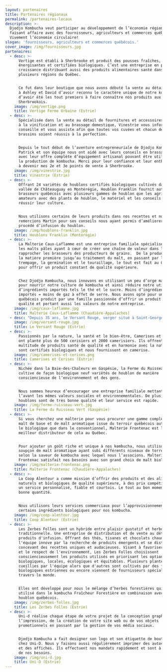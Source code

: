 ```yaml
---
layout: partenaires
title: Partenaires régionaux
permalink: /partenaires-locaux
description: >-
  Djodjo Kombucha veut participer au développement de l’économie régionale en
  faisant affaire avec des fournisseurs, agriculteurs et commerces québécois.
  Vivement l’économie circulaire!
slogan: 'fournisseurs, agriculteurs et commerces québécois.'
cover_image: /img/fournisseurs.jpg
partenaires:
  - desc: >-
      Vertige est établi à Sherbrooke et produit des pousses fraîches,
      énergisantes et certifiées biologiques. C’est une entreprise en pleine
      croissance distribuant aussi des produits alimentaires santé dans
      plusieurs régions du Québec.


      Ce fut dans leur boutique que nous avons débuté la vente au détail. Merci
      à Ashley et David d’avoir reconnu le caractère unique de notre kombucha et
      d’avoir été les tout premiers à faire connaître nos produits aux
      Sherbrookois.
    image: /img/vertige.png
    title: Vertige Ferme Urbaine (Estrie)
  - desc: >-
      Spécialisée dans la vente au détail de fournitures et accessoires destinés
      à la vinification et au brassage domestique, Vinestrie vous informe, vous
      conseille et vous assiste afin que toutes vos cuvées et chacun de vos
      brassins soient réussis à la perfection.


      Depuis le tout début de l’aventure entrepreneuriale de Djodjo Kombucha,
      Patrick et son équipe nous ont aidé avec leurs conseils en brassage et
      avec leur offre complète d’équipement artisanal pouvant être utilisé pour
      la production de kombucha. Merci pour leur confiance et leur enthousiasme
      à devenir mes 2e et 3e points de vente à Sherbrooke.
    image: /img/vinestrie.jpg
    title: Vinestrie (Estrie)
  - desc: >-
      Offrant 24 variétés de houblons certifiés biologiques cultivés dans la
      vallée de Châteauguay en Montérégie, Houblon Franklin fournit autant les
      brasseurs québécois avec plusieurs gammes de houblon que les agriculteurs
      amateurs avec des plants de houblon, le matériel et les conseils pour
      réussir leur culture.


      Nous utilisons certains de leurs produits dans nos recettes et nous
      remercions Martin pour ses conseils nous ayant permis d’améliorer notre
      procédé d’infusion du houblon.
    image: /img/houblons-franklin.jpg
    title: Houblons Franklin (Montérégie)
  - desc: >-
      La Malterie Caux-Laflamme est une entreprise familiale spécialisée dans
      les malts pâles ayant à cœur de créer une chaîne de valeur dans le but de
      rapprocher les brasseurs des producteurs de grains.  De la production de
      la matière première jusqu’au traitement du malt, en passant par le
      trempage, la germination et le touraillage, le tout est fait au Québec
      pour offrir un produit constant de qualité supérieure.


      Chez Djodjo Kombucha, nous innovons en utilisant un peu d’orge maltée pâle
      pour nourrir notre culture de kombucha et ainsi réduire notre utilisation
      d’ingrédients importés tels le thé et le sucre. Moins d’ingrédients
      importés = moins de gaz à effet de serre. Nous avons opté pour un malt
      québécois produit par une famille passionnée d’offrir un produit de
      qualité et portant aussi les valeurs de notre entreprise.
    image: /img/caux-laflamme.jpg
    title: Malterie Caux-Laflamme (Chaudière-Appalaches)
  - desc: "Depuis 35 ans, le Versant Rouge, verger situé à Saint-Georges-de-Windsor, est une entreprise spécialisée dans la culture et la transformation de pommes, de fraises et autres fruits en confitures, gelées, beurres et jus.\tTous les produits sont transformés dans la ferme familiale du Versant Rouge.\n\nLe Versant Rouge agit comme fournisseur et sous-traitant de jus pour Djodjo Kombucha. Nous sommes fiers de faire affaire avec une entreprise familiale de la région ayant converti ses opérations au biologique en 2011. Toujours un plaisir de collaborer avec le sympathique Donald."
    image: /img/versant-rouge.jpg
    title: Le Versant Rouge (Estrie)
  - desc: >-
      Passionnés par la nature, la santé et le bien-être, Camerises et Cerises
      ont planté plus de 500 cerisiers et 2000 camerisiers. Ils offrent une
      multitude de produits santé de qualité et en harmonie avec la nature. Ils
      sont certifiés biologiques et nous fournissent en camerise.
    image: /img/camerises-et-cerises.png
    title: Camerises et Cerises (Estrie)
  - desc: >-
      Nichée dans la Baie-des-Chaleurs en Gaspésie, la Ferme du Ruisseau Vert
      cultive de façon biologique neuf variétés de houblon de manière
      consciencieuse de l’environnement et des gens.


      Nous sommes heureux d’encourager une entreprise familiale mettant de
      l’avant les mêmes valeurs sociales et environnementales. De plus, leurs
      houblons sont de très bonne qualité et leur service est rapide.
    image: /img/ferme-ruisseau-vert.jpg
    title: La Ferme du Ruisseau Vert (Gaspésie)
  - desc: >-
      Si vous cherchez une malterie pour vous procurer une gamme complète de
      malt de base et de malt aromatique issue du terroir québécois autant dans
      le biologique que dans le conventionnel, Malterie Frontenac est le
      meilleur distributeur de cela au Québec.


      Pour ajouter un goût riche et unique à nos kombucha, nous utilisons un
      soupçon de malt aromatique ayant subi différents niveaux de torréfaction
      selon la saveur de kombucha avec lequel nous l’associons. Malterie
      Frontenac satisfait nos besoins avec son grand choix de malt biologique.
    image: /img/malterie-frontenac.png
    title: Malterie Frontenac (Chaudière-Appalaches)
  - desc: >-
      La Coop Alentour a comme mission d’offrir des produits et des aliments
      naturels et biologiques de qualité supérieure, à des prix compétitifs avec
      un service personnalisé, fiable et courtois. Le tout au bon moment et en
      bonne quantité.


      Nous utilisons leurs services commerciaux pour l’approvisionnement en
      certains ingrédients biologiques pour nos kombucha.
    image: /img/coop-alentour.jpg
    title: Coop Alentour (Estrie)
  - desc: >-
      Les Zerbes Folles sont un hybride entre plaisir gustatif et herboristerie
      traditionnelle. Une entreprise de distribution et de vente au détail de
      produits d'infusion. Offrant des thés, tisanes et chocolats chauds,
      l'équipe innove par la recherche de produits émergents et se distingue en
      concevant des recettes uniques et audacieuses. Visant à favoriser la santé
      et le respect de l'environnement, Les Zerbes Folles choisissent
      consciencieusement les produits utilisés en priorisant les options
      biologiques, locales, écologiques et équitables. Plusieurs plantes sont
      cueillies par l'équipe alors que d'autres sont cultivés par des fermes
      biologiques estriennes ou encore viennent de fournisseurs spécialisés à
      travers le monde.


      Elles ont développé pour nous le mélange d’herbes forestières qui est
      utilisé dans le kombucha Fraîcheur Forestière en combinaison avec du
      houblon québécois.
    image: /img/zerbes-folles.jpg
    title: Les Zerbes Folles (Estrie)
  - desc: >-
      Uni-d réalise chaque étape de votre projet de la conception graphique à
      l’impression, de la création de votre site web ou de vos objets
      promotionnels en passant par la gestion de vos média sociaux.


      Djodjo Kombucha a fait designer son logo et son étiquette de bouteille
      chez Uni-D. Nous y faisons aussi régulièrement imprimer des autocollants
      et des affiches. Ils effectuent nos mandats rapidement et sont à l’écoute
      de nos besoins.
    image: /img/uni-d.jpg
    title: Uni-D (Estrie)
---
```


